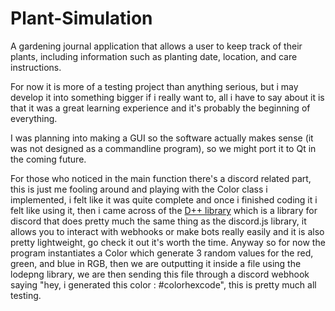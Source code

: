 # Plant-Simulation

A gardening journal application that allows a user to keep track of their plants, including information such as planting date, location, and care instructions.

For now it is more of a testing project than anything serious, but i may develop it into something bigger if i really want to, all i have to say about it is that it was a great learning experience and it's probably the beginning of everything.

I was planning into making a GUI so the software actually makes sense (it was not designed as a commandline program), so we might port it to Qt in the coming future.

For those who noticed in the main function there's a discord related part, this is just me fooling around and playing with the Color class i implemented, i felt like it was quite complete and once i finished coding it i felt like using it, then i came across of the [D++ library](https://dpp.dev/) which is a library for discord that does pretty much the same thing as the discord.js library, it allows you to interact with webhooks or make bots really easily and it is also pretty lightweight, go check it out it's worth the time. Anyway so for now the program instantiates a Color which generate 3 random values for the red, green, and blue in RGB, then we are outputting it inside a file using the lodepng library, we are then sending this file through a discord webhook saying "hey, i generated this color : #colorhexcode", this is pretty much all testing. 